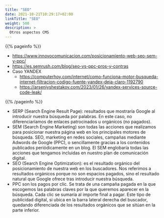 ```yaml
---
title: "SEO"
date: 2021-10-21T10:29:17+02:00
linkTitle: "SEO"
weight: 500
description: >
  Otros aspectos CMS
---
```

{{% pageinfo %}}
* https://www.innovocomunicacion.com/posicionamiento-web-seo-sem-y-ppc/
* https://es.semrush.com/blog/seo-vs-ppc-pros-y-contras
* Caso YANDEX
  * https://computerhoy.com/internet/como-funciona-motor-busqueda-internet-filtracion-codigo-fuente-yandex-deja-claro-1192790
  * https://arseniyshestakov.com/2023/01/26/yandex-services-source-code-leak/  


{{% /pageinfo %}}

* SERP (Search Engine Result Page): resultados que mostraría Google al introducir nuestra búsqueda por palabras. En este caso, no diferenciaríamos de enlaces patrocinados u orgánicos (no pagados).
* SEM (Search Engine Marketing) son todas las acciones que realizamos para posicionar nuestra página web en los principales motores de búsqueda. SEO, marketing en redes sociales, campañas mediante Adwords de Google (PPC), o sencillamente gracias a los contenidos publicados periódicamente en un blog. El SEM englobaría todas las acciones que tengamos incluidas en nuestro plan de comunicación digital.
* SEO (Search Engine Optimization): es el resultado orgánico del posicionamiento de nuestra web en los buscadores. Nos referimos a resultados orgánicos porque no son espacios pagados, sino el resultado natural que Google ofrece tras introducir nuestra búsqueda.
* PPC son los pagos por clic. Se trata de una campaña pagada en la que escogemos las palabras claves por la que queremos aparecer en la búsqueda. Cada clic se sumaría al importe final a pagar. Este tipo de publicidad digital, si ubica en la barra lateral derecha del buscador, quedando diferenciada de los resultados orgánicos que se sitúan en la parte inferior.